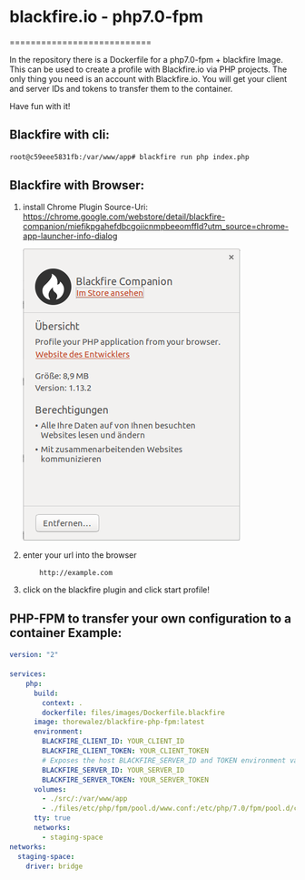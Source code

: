# blackfire.io - php7.0-fpm
===========================


In the repository there is a Dockerfile for a php7.0-fpm + blackfire Image.
This can be used to create a profile with Blackfire.io via PHP projects. 
The only thing you need is an account with Blackfire.io. You will get your 
client and server IDs and tokens to transfer them to the container.

Have fun with it!



Blackfire with cli:
-------------------

```bash
root@c59eee5831fb:/var/www/app# blackfire run php index.php
```

Blackfire with Browser:
-----------------------

1. install Chrome Plugin
    Source-Uri: https://chrome.google.com/webstore/detail/blackfire-companion/miefikpgahefdbcgoiicnmpbeeomffld?utm_source=chrome-app-launcher-info-dialog
    
    ![screenshot]( https://github.com/thorwalez/blackfire-phpfpm/blob/master/assets/Blackfire-Plugin-Chrome.png )

2. enter your url into the browser

    ```
        http://example.com
    ```
3. click on the blackfire plugin and click start profile!



PHP-FPM to transfer your own configuration to a container Example:
------------------------------------------------------------------

```yml
version: "2"

services:
    php:
      build:
        context: .
        dockerfile: files/images/Dockerfile.blackfire
      image: thorewalez/blackfire-php-fpm:latest
      environment:
        BLACKFIRE_CLIENT_ID: YOUR_CLIENT_ID
        BLACKFIRE_CLIENT_TOKEN: YOUR_CLIENT_TOKEN
        # Exposes the host BLACKFIRE_SERVER_ID and TOKEN environment variables.
        BLACKFIRE_SERVER_ID: YOUR_SERVER_ID
        BLACKFIRE_SERVER_TOKEN: YOUR_SERVER_TOKEN
      volumes:
        - ./src/:/var/www/app
        - ./files/etc/php/fpm/pool.d/www.conf:/etc/php/7.0/fpm/pool.d/conf.www
      tty: true
      networks:
        - staging-space
networks:
  staging-space:
    driver: bridge

```